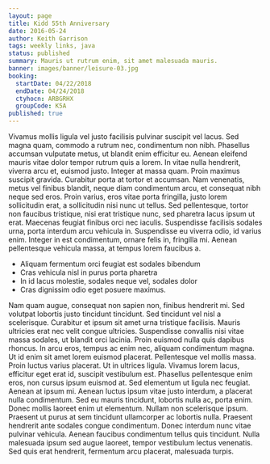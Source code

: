 ```yaml
---
layout: page
title: Kidd 55th Anniversary
date: 2016-05-24
author: Keith Garrison
tags: weekly links, java
status: published
summary: Mauris ut rutrum enim, sit amet malesuada mauris.
banner: images/banner/leisure-03.jpg
booking:
  startDate: 04/22/2018
  endDate: 04/24/2018
  ctyhocn: ARBGRHX
  groupCode: K5A
published: true
---
```

Vivamus mollis ligula vel justo facilisis pulvinar suscipit vel lacus. Sed magna quam, commodo a rutrum nec, condimentum non nibh. Phasellus accumsan vulputate metus, ut blandit enim efficitur eu. Aenean eleifend mauris vitae dolor tempor rutrum quis a lorem. In vitae nulla hendrerit, viverra arcu et, euismod justo. Integer at massa quam. Proin maximus suscipit gravida. Curabitur porta at tortor et accumsan. Nam venenatis, metus vel finibus blandit, neque diam condimentum arcu, et consequat nibh neque sed eros. Proin varius, eros vitae porta fringilla, justo lorem sollicitudin erat, a sollicitudin nisi nunc ut tellus. Sed pellentesque, tortor non faucibus tristique, nisi erat tristique nunc, sed pharetra lacus ipsum ut erat. Maecenas feugiat finibus orci nec iaculis. Suspendisse facilisis sodales urna, porta interdum arcu vehicula in. Suspendisse eu viverra odio, id varius enim. Integer in est condimentum, ornare felis in, fringilla mi. Aenean pellentesque vehicula massa, at tempus lorem faucibus a.

* Aliquam fermentum orci feugiat est sodales bibendum
* Cras vehicula nisl in purus porta pharetra
* In id lacus molestie, sodales neque vel, sodales dolor
* Cras dignissim odio eget posuere maximus.

Nam quam augue, consequat non sapien non, finibus hendrerit mi. Sed volutpat lobortis justo tincidunt tincidunt. Sed tincidunt vel nisl a scelerisque. Curabitur et ipsum sit amet urna tristique facilisis. Mauris ultricies erat nec velit congue ultricies. Suspendisse convallis nisi vitae massa sodales, ut blandit orci lacinia. Proin euismod nulla quis dapibus rhoncus. In arcu eros, tempus ac enim nec, aliquam condimentum magna. Ut id enim sit amet lorem euismod placerat. Pellentesque vel mollis massa. Proin luctus varius placerat. Ut in ultrices ligula. Vivamus lorem lacus, efficitur eget erat id, suscipit vestibulum est. Phasellus pellentesque enim eros, non cursus ipsum euismod at.
Sed elementum ut ligula nec feugiat. Aenean at ipsum mi. Aenean luctus ipsum vitae justo interdum, a placerat nulla condimentum. Sed eu mauris tincidunt, lobortis nulla ac, porta enim. Donec mollis laoreet enim ut elementum. Nullam non scelerisque ipsum. Praesent ut purus at sem tincidunt ullamcorper ac lobortis nulla. Praesent hendrerit ante sodales congue condimentum. Donec interdum nunc vitae pulvinar vehicula. Aenean faucibus condimentum tellus quis tincidunt. Nulla malesuada ipsum sed augue laoreet, tempor vestibulum lectus venenatis. Sed quis erat hendrerit, fermentum arcu placerat, malesuada turpis.
